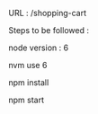 URL : /shopping-cart

Steps to be followed :

node version : 6


nvm use 6


npm install


npm start


